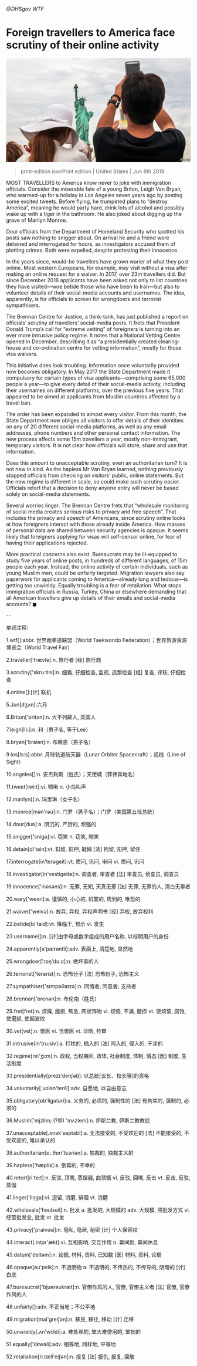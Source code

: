 ###### @DHSgov WTF

# Foreign travellers to America face scrutiny of their online activity 

![image](images/20190608_USP003_1.jpg) 

> print-edition iconPrint edition | United States | Jun 8th 2019 

MOST TRAVELLERS to America know never to joke with immigration officials. Consider the miserable fate of a young Briton, Leigh Van Bryan, who warmed-up for a holiday in Los Angeles seven years ago by posting some excited tweets. Before flying, he trumpeted plans to “destroy America”, meaning he would party hard, drink lots of alcohol and possibly wake up with a tiger in the bathroom. He also joked about digging up the grave of Marilyn Monroe. 

Dour officials from the Department of Homeland Security who spotted his posts saw nothing to snigger about. On arrival he and a friend were detained and interrogated for hours, as investigators accused them of plotting crimes. Both were expelled, despite protesting their innocence. 

In the years since, would-be travellers have grown warier of what they post online. Most western Europeans, for example, may visit without a visa after making an online request for a waiver. In 2017, over 23m travellers did. But since December 2016 applicants have been asked not only to list countries they have visited—woe betide those who have been to Iran—but also to volunteer details of their social-media accounts and usernames. The idea, apparently, is for officials to screen for wrongdoers and terrorist sympathisers. 

The Brennan Centre for Justice, a think-tank, has just published a report on officials’ scrutiny of travellers’ social-media posts. It frets that President Donald Trump’s call for “extreme vetting” of foreigners is turning into an ever more intrusive policy regime. It notes that a National Vetting Centre opened in December, describing it as “a presidentially created clearing-house and co-ordination centre for vetting information”, mostly for those visa waivers. 

This initiative does look troubling. Information once voluntarily provided now becomes obligatory. In May 2017 the State Department made it compulsory for certain types of visa applicants—comprising some 65,000 people a year—to give every detail of their social-media activity, including their usernames on different platforms, over the previous five years. That appeared to be aimed at applicants from Muslim countries affected by a travel ban. 

The order has been expanded to almost every visitor. From this month, the State Department now obliges all visitors to offer details of their identities on any of 20 different social-media platforms, as well as any email addresses, phone numbers and other personal contact information. The new process affects some 15m travellers a year, mostly non-immigrant, temporary visitors. It is not clear how officials will store, share and use that information. 

Does this amount to unacceptable scrutiny, even an authoritarian turn? It is not new in kind. As the hapless Mr Van Bryan learned, nothing previously stopped officials from checking on visitors’ public, online statements. But the new regime is different in scale, so could make such scrutiny easier. Officials retort that a decision to deny anyone entry will never be based solely on social-media statements. 

Several worries linger. The Brennan Centre frets that “wholesale monitoring of social media creates serious risks to privacy and free speech”. That includes the privacy and speech of Americans, since scrutiny online looks at how foreigners interact with those already inside America. How masses of personal data are shared between security agencies is opaque. It seems likely that foreigners applying for visas will self-censor online, for fear of having their applications rejected. 

More practical concerns also exist. Bureaucrats may be ill-equipped to study five years of online posts, in hundreds of different languages, of 15m people each year. Instead, the online activity of certain individuals, such as young Muslim men, could be unfairly targeted. Migration lawyers also say paperwork for applicants coming to America—already long and tedious—is getting too unwieldy. Equally troubling is a fear of retaliation. What stops immigration officials in Russia, Turkey, China or elsewhere demanding that all American travellers give up details of their emails and social-media accounts? ◼ 

-- 

 单词注释:

1.wtf[]:abbr. 世界跆拳道联盟（World Taekwondo Federation）；世界旅游资源博览会（World Travel Fair） 

2.traveller['trævlә]:n. 旅行者 [经] 旅行商 

3.scrutiny['skru:tini]:n. 细看, 仔细检查, 监视, 选票检查 [经] 复查, 评核, 仔细检查 

4.online[]:[计] 联机 

5.Jun[dʒʌn]:六月 

6.Briton['britәn]:n. 大不列颠人, 英国人 

7.leigh[l i:]:n. 利（男子名, 等于Lee） 

8.bryan['braiәn]:n. 布赖恩（男子名） 

9.los[lɔ:s]:abbr. 月球轨道航天器（Lunar Orbiter Spacecraft）；视线（Line of Sight） 

10.angeles[]:n. 安杰利斯（姓氏）；天使城（菲律宾地名） 

11.tweet[twi:t]:vi. 啁啾 n. 小鸟叫声 

12.marilyn[]:n. 玛里琳（女子名） 

13.monroe[mәn'rәu]:n. 门罗（男子名）；门罗（美国第五任总统） 

14.dour[duә]:a. 阴沉的, 严厉的, 顽强的 

15.snigger['snigә]:vi. 窃笑 n. 窃笑, 暗笑 

16.detain[di'tein]:vt. 扣留, 扣押, 耽搁 [法] 拘留, 扣押, 留住 

17.interrogate[in'terәgeit]:vt. 质问, 讯问, 审问 vi. 质问, 讯问 

18.investigator[in'vestigeitә]:n. 调查者, 审查者 [法] 审查员, 侦查员, 调查员 

19.innocence['inәsәns]:n. 无罪, 无知, 天真无邪 [法] 无罪, 无罪的人, 清白无辜者 

20.wary['wєәri]:a. 谨慎的, 小心的, 机警的, 周到的, 唯恐的 

21.waiver['weivә]:n. 放弃, 弃权, 弃权声明书 [经] 弃权, 放弃权利 

22.betide[bi'taid]:vt. 降临于, 预示 vi. 发生 

23.username[]:n. [计]由字母或数字组成的用户名称, 以标明用户的身份 

24.apparently[ә'pærәntli]:adv. 表面上, 清楚地, 显然地 

25.wrongdoer['rɒŋ'du:ә]:n. 做坏事的人 

26.terrorist['terәrist]:n. 恐怖分子 [法] 恐怖份子, 恐怖主义 

27.sympathiser['sɪmpəθaɪzə]:n. 同情者; 同意者; 支持者 

28.brennan['brenәn]:n. 布伦南（姓氏） 

29.fret[fret]:n. 烦躁, 磨损, 焦急, 网状饰物 vi. 烦恼, 不满, 磨损 vt. 使烦恼, 腐蚀, 使磨损, 使起波纹 

30.vet[vet]:n. 兽医 vi. 当兽医 vt. 诊断, 检审 

31.intrusive[in'tru:siv]:a. 打扰的, 插入的 [法] 闯入的, 侵入的, 干涉的 

32.regime[rei'ʒi:m]:n. 政权, 当权期间, 政体, 社会制度, 体制, 情态 [医] 制度, 生活制度 

33.presidentially[prezɪ'denʃəlɪ]: 以总统[议长、校长等]的资格 

34.voluntarily[.vɒlәn'terili]:adv. 自愿地, 以自由意志 

35.obligatory[ɒb'ligәtәri]:a. 义务的, 必须的, 强制性的 [法] 有拘束的, 强制的, 必须的 

36.Muslim['mjzlim; (?@) 'mʌzlem]:n. 伊斯兰教, 伊斯兰教教徒 

37.unacceptable[.ʌnәk'septәbl]:a. 无法接受的, 不受欢迎的 [法] 不能接受的, 不受欢迎的, 难以承认的 

38.authoritarian[ɒ:.θɒri'tєәriәn]:a. 独裁的, 独裁主义的 

39.hapless['hæplis]:a. 倒霉的, 不幸的 

40.retort[ri'tɒ:t]:n. 反驳, 顶嘴, 蒸馏器, 曲颈甑 vi. 反驳, 回嘴, 反击 vt. 反击, 反驳, 蒸馏 

41.linger['liŋgә]:vi. 逗留, 消磨, 徘徊 vt. 消磨 

42.wholesale['hәulseil]:n. 批发 a. 批发的, 大规模的 adv. 大规模, 照批发方式 vi. 经营批发业, 批发 vt. 批发 

43.privacy['praivәsi]:n. 隐私, 隐居, 秘密 [计] 个人保密权 

44.interact[.intәr'ækt]:vi. 互相影响, 交互作用 n. 幕间剧, 幕间休息 

45.datum['deitәm]:n. 论据, 材料, 资料, 已知数 [医] 材料, 资料, 论据 

46.opaque[әu'peik]:n. 不透明物 a. 不透明的, 不传热的, 不传导的, 阴暗的 [计] 白底 

47.bureaucrat['bjuәrәukræt]:n. 官僚作风的人, 官僚, 官僚主义者 [法] 官僚, 官僚作风的人 

48.unfairly[]:adv. 不正当地；不公平地 

49.migration[mai'greiʃәn]:n. 移民, 移往, 移动 [计] 迁移 

50.unwieldy[.ʌn'wi:ldi]:a. 难处理的, 笨大难使用的, 笨拙的 

51.equally['i:kwәli]:adv. 相等地, 同样地, 平等地 

52.retaliation[ri.tæli'eiʃәn]:n. 报复 [法] 报仇, 报复, 回敬 

